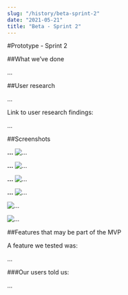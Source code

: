 ```yaml
---
slug: "/history/beta-sprint-2"
date: "2021-05-21"
title: "Beta - Sprint 2"
---
```


#Prototype - Sprint 2

##What we’ve done

...

##User research

...

Link to user research findings:

...

##Screenshots

**...**
![...](/images/beta-sprint-2/....png)


**...**
![...](/images/beta-sprint-2/....png)

**...**
![...](/images/beta-sprint-2/....png)

**...**
![...](/images/beta-sprint-2/....png)

![...](/images/beta-sprint-2/....png)

![...](/images/beta-sprint-2/....png)


##Features that may be part of the MVP

A feature we tested was:

...

###Our users told us:

...
